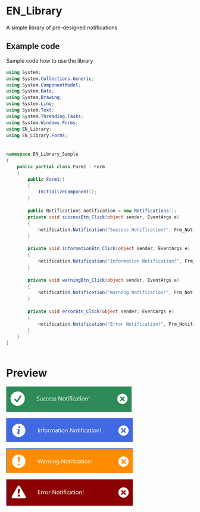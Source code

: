 
# EN_Library

A simple library of pre-designed notifications


## Example code

Sample code how to use the library

```csharp
using System;
using System.Collections.Generic;
using System.ComponentModel;
using System.Data;
using System.Drawing;
using System.Linq;
using System.Text;
using System.Threading.Tasks;
using System.Windows.Forms;
using EN_Library;
using EN_Library.Forms;


namespace EN_Library_Sample
{
    public partial class Form1 : Form
    {
        public Form1()
        {
            InitializeComponent();
        }

        public Notifications notification = new Notifications();
        private void successBtn_Click(object sender, EventArgs e)
        {
            notification.Notification("Success Notification!", Frm_Notification.enmType.Success);
        }

        private void informationBtn_Click(object sender, EventArgs e)
        {
            notification.Notification("Information Notification!", Frm_Notification.enmType.Info);
        }

        private void warningBtn_Click(object sender, EventArgs e)
        {
            notification.Notification("Warning Notification!", Frm_Notification.enmType.Warning);
        }

        private void errorBtn_Click(object sender, EventArgs e)
        {
            notification.Notification("Error Notification!", Frm_Notification.enmType.Error);
        }
    }
}
  
```


# Preview


![success notification](https://raw.githubusercontent.com/lulv3z/EN_Library/main/img/success.png)


![information notification](https://raw.githubusercontent.com/lulv3z/EN_Library/main/img/info.png)


![warning notification](https://raw.githubusercontent.com/lulv3z/EN_Library/main/img/warning.png)


![error notification](https://raw.githubusercontent.com/lulv3z/EN_Library/main/img/error.png)

